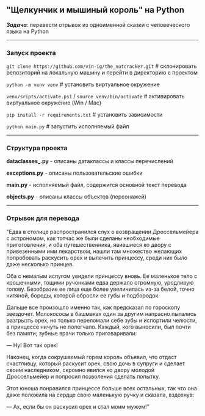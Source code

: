 ## "Щелкунчик и мышиный король" на Python
***Задача***: перевести отрывок из одноименной сказки с человеческого языка на Python
___
### Запуск проекта
```git clone https://github.com/vin-ig/the_nutcracker.git```  # склонировать репозиторий на 
локальную машину и перейти в директорию с проектом

```python -m venv venv```  # установить виртуальное окружение

```venv/sripts/activate.ps1``` / ```source venv/bin/activate```  # активировать виртуальное окружение (Win / Mac)

```pip install -r requirements.txt```  # установить зависимости

```python main.py```  # запустить исполняемый файл
___
### Структура проекта
**dataclasses_.py** - описаны датаклассы и классы перечислений

**exceptions.py** - описаны пользовательские ошибки

**main.py** - исполняемый файл, содержится основной текст перевода

**objects.py** - описаны классы объектов (персонажей)
___
### Отрывок для перевода
"Едва в столице распространился слух о возвращении Дроссельмейера с астрономом, как тотчас же 
были сделаны необходимые приготовления, и оба путешественника, явившиеся ко двору с привезенными 
ими лекарством, нашли там множество желающих попробовать раскусить орех и вылечить принцессу, 
среди них было даже несколько принцев.

Оба с немалым испугом увидели принцессу вновь. Ее маленькое тело с крошечными, тощими ручонками
едва держало огромную, уродливую голову. Безобразие ее лица еще более увеличилась из-за белой, 
точно нитяной, бороды, которой обросли ее губы и подбородок.

Дальше все произошло именно так, как предсказал по гороскопу звездочет. Молокососы в башмаках
один за другим напрасно пытались разгрызть орех, но только переломали себе зубы и испортили челюсти,
а принцессе ничуть не полегчало. Каждый, кого выносили, был почти без памяти; зубные врачи только
приговаривали:

— Ну! Вот так орех!

Наконец, когда сокрушаемый горем король объявил, что отдаст счастливцу, который раскусит орех, 
свою дочь в супруги и сделает своим наследником, скромно явился ко двору молодой Дроссельмейер и 
попросил позволения сделать попытку.

Этот юноша понравился принцессе больше всех остальных, так что она даже положила на сердце свою
маленькую ручку и сказала, вздохнув:

— Ах, если бы он раскусил орех и стал моим мужем!"